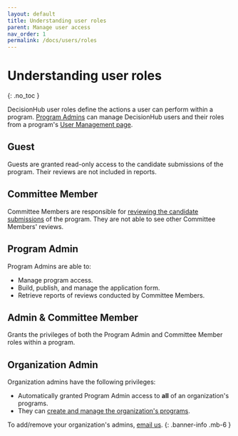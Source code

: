 ```yaml
---
layout: default
title: Understanding user roles
parent: Manage user access
nav_order: 1
permalink: /docs/users/roles
---
```


# Understanding user roles

{: .no_toc }

DecisionHub user roles define the actions a user can perform within a program. [Program Admins](#program-admin) can manage DecisionHub users and their roles from a program's [User Management page](.).

<!-- ## On this page
{: .no_toc .text-delta }

1. TOC
{: toc } -->

## Guest

Guests are granted read-only access to the candidate submissions of the program. Their reviews are not included in reports.

## Committee Member

Committee Members are responsible for [reviewing the candidate submissions](../get-started/committee-members) of the program. They are not able to see other Committee Members' reviews.

## Program Admin

Program Admins are able to:

- Manage program access.
- Build, publish, and manage the application form.
- Retrieve reports of reviews conducted by Committee Members.

## Admin & Committee Member

Grants the privileges of both the Program Admin and Committee Member roles within a program.

## Organization Admin

Organization admins have the following privileges:

- Automatically granted Program Admin access to **all** of an organization's programs.
- They can [create and manage the organization's programs](../manage-organization).

To add/remove your organization's admins, [email us](../contact).
{: .banner-info .mb-6 }
